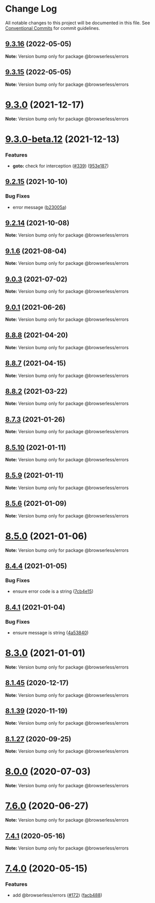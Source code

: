 # Change Log

All notable changes to this project will be documented in this file.
See [Conventional Commits](https://conventionalcommits.org) for commit guidelines.

## [9.3.16](https://github.com/microlinkhq/browserless/compare/v9.3.15...v9.3.16) (2022-05-05)

**Note:** Version bump only for package @browserless/errors





## [9.3.15](https://github.com/microlinkhq/browserless/compare/v9.3.14...v9.3.15) (2022-05-05)

**Note:** Version bump only for package @browserless/errors





# [9.3.0](https://github.com/microlinkhq/browserless/compare/v9.3.0-beta.12...v9.3.0) (2021-12-17)

**Note:** Version bump only for package @browserless/errors





# [9.3.0-beta.12](https://github.com/microlinkhq/browserless/compare/v9.3.0-beta.11...v9.3.0-beta.12) (2021-12-13)


### Features

* **goto:** check for interception ([#339](https://github.com/microlinkhq/browserless/issues/339)) ([953e187](https://github.com/microlinkhq/browserless/commit/953e1877f146abc9a89f01334f65e3ad2afe001d))





## [9.2.15](https://github.com/microlinkhq/browserless/compare/v9.2.14...v9.2.15) (2021-10-10)


### Bug Fixes

* error message ([b23005a](https://github.com/microlinkhq/browserless/commit/b23005a72e22024386e1c851dd1b11b15ebcd08b))





## [9.2.14](https://github.com/microlinkhq/browserless/compare/v9.2.13...v9.2.14) (2021-10-08)

**Note:** Version bump only for package @browserless/errors





## [9.1.6](https://github.com/microlinkhq/browserless/compare/v9.1.5...v9.1.6) (2021-08-04)

**Note:** Version bump only for package @browserless/errors





## [9.0.3](https://github.com/microlinkhq/browserless/compare/v9.0.2...v9.0.3) (2021-07-02)

**Note:** Version bump only for package @browserless/errors





## [9.0.1](https://github.com/microlinkhq/browserless/compare/v9.0.0...v9.0.1) (2021-06-26)

**Note:** Version bump only for package @browserless/errors





## [8.8.8](https://github.com/microlinkhq/browserless/compare/v8.8.7...v8.8.8) (2021-04-20)

**Note:** Version bump only for package @browserless/errors





## [8.8.7](https://github.com/microlinkhq/browserless/compare/v8.8.6...v8.8.7) (2021-04-15)

**Note:** Version bump only for package @browserless/errors





## [8.8.2](https://github.com/microlinkhq/browserless/compare/v8.8.1...v8.8.2) (2021-03-22)

**Note:** Version bump only for package @browserless/errors





## [8.7.3](https://github.com/microlinkhq/browserless/tree/master/packages/errors/compare/v8.7.2...v8.7.3) (2021-01-26)

**Note:** Version bump only for package @browserless/errors





## [8.5.10](https://github.com/microlinkhq/browserless/tree/master/packages/errors/compare/v8.5.9...v8.5.10) (2021-01-11)

**Note:** Version bump only for package @browserless/errors





## [8.5.9](https://github.com/microlinkhq/browserless/tree/master/packages/errors/compare/v8.5.8...v8.5.9) (2021-01-11)

**Note:** Version bump only for package @browserless/errors





## [8.5.6](https://github.com/microlinkhq/browserless/tree/master/packages/errors/compare/v8.5.5...v8.5.6) (2021-01-09)

**Note:** Version bump only for package @browserless/errors





# [8.5.0](https://github.com/microlinkhq/browserless/tree/master/packages/errors/compare/v8.4.7...v8.5.0) (2021-01-06)

**Note:** Version bump only for package @browserless/errors





## [8.4.4](https://github.com/microlinkhq/browserless/tree/master/packages/errors/compare/v8.4.3...v8.4.4) (2021-01-05)


### Bug Fixes

* ensure error code is a string ([7cb4e15](https://github.com/microlinkhq/browserless/tree/master/packages/errors/commit/7cb4e15a01595e052fa72ad1543b4ebc91476594))





## [8.4.1](https://github.com/microlinkhq/browserless/tree/master/packages/errors/compare/v8.4.0...v8.4.1) (2021-01-04)


### Bug Fixes

* ensure message is string ([4a53840](https://github.com/microlinkhq/browserless/tree/master/packages/errors/commit/4a538402cd59a31df29c01a85b9d4371907f1eb5))





# [8.3.0](https://github.com/microlinkhq/browserless/tree/master/packages/errors/compare/v8.2.3...v8.3.0) (2021-01-01)

**Note:** Version bump only for package @browserless/errors





## [8.1.45](https://github.com/microlinkhq/browserless/tree/master/packages/errors/compare/v8.1.44...v8.1.45) (2020-12-17)

**Note:** Version bump only for package @browserless/errors





## [8.1.39](https://github.com/microlinkhq/browserless/tree/master/packages/errors/compare/v8.1.38...v8.1.39) (2020-11-19)

**Note:** Version bump only for package @browserless/errors





## [8.1.27](https://github.com/microlinkhq/browserless/tree/master/packages/errors/compare/v8.1.26...v8.1.27) (2020-09-25)

**Note:** Version bump only for package @browserless/errors





# [8.0.0](https://github.com/microlinkhq/browserless/tree/master/packages/errors/compare/v7.6.4...v8.0.0) (2020-07-03)

**Note:** Version bump only for package @browserless/errors





# [7.6.0](https://github.com/microlinkhq/browserless/tree/master/packages/errors/compare/v7.6.0-beta.3...v7.6.0) (2020-06-27)

**Note:** Version bump only for package @browserless/errors





## [7.4.1](https://github.com/microlinkhq/browserless/tree/master/packages/errors/compare/v7.4.0...v7.4.1) (2020-05-16)

**Note:** Version bump only for package @browserless/errors





# [7.4.0](https://github.com/microlinkhq/browserless/tree/master/packages/errors/compare/v7.3.0...v7.4.0) (2020-05-15)


### Features

* add @browserless/errors ([#172](https://github.com/microlinkhq/browserless/tree/master/packages/errors/issues/172)) ([facb488](https://github.com/microlinkhq/browserless/tree/master/packages/errors/commit/facb488ed357122b9086a70be99ca0486f9df6ed))
